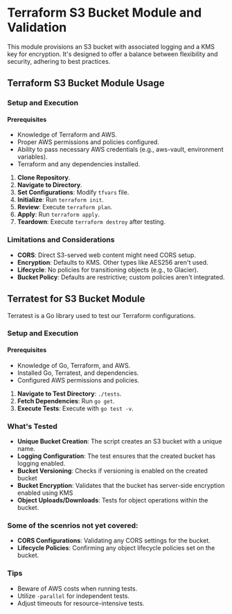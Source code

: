 # Terraform S3 Bucket Module and Validation

This module provisions an S3 bucket with associated logging and a KMS key for encryption. It's designed to offer a balance between flexibility and security, adhering to best practices.

## Terraform S3 Bucket Module Usage

### Setup and Execution

#### Prerequisites
- Knowledge of Terraform and AWS.
- Proper AWS permissions and policies configured.
- Ability to pass necessary AWS credentials (e.g., aws-vault, environment variables).
- Terraform and any dependencies installed.

1. **Clone Repository**.
2. **Navigate to Directory**.
3. **Set Configurations**: Modify  `tfvars` file.
4. **Initialize**: Run `terraform init`.
5. **Review**: Execute `terraform plan`.
6. **Apply**: Run `terraform apply`.
7. **Teardown**: Execute `terraform destroy` after testing.

### Limitations and Considerations

- **CORS**: Direct S3-served web content might need CORS setup.
- **Encryption**: Defaults to KMS. Other types like AES256 aren't used.
- **Lifecycle**: No policies for transitioning objects (e.g., to Glacier).
- **Bucket Policy**: Defaults are restrictive; custom policies aren't integrated.

## Terratest for S3 Bucket Module

Terratest is a Go library used to test our Terraform configurations.

### Setup and Execution

#### Prerequisites
- Knowledge of Go, Terraform, and AWS.
- Installed Go, Terratest, and dependencies.
- Configured AWS permissions and policies.

1. **Navigate to Test Directory**: `./tests`.
2. **Fetch Dependencies**: Run `go get`.
3. **Execute Tests**: Execute with `go test -v`.

### What's Tested

- **Unique Bucket Creation**: The script creates an S3 bucket with a unique name.
- **Logging Configuration**: The test ensures that the created bucket has logging enabled.
- **Bucket Versioning**: Checks if versioning is enabled on the created bucket
- **Bucket Encryption**: Validates that the bucket has server-side encryption enabled using KMS
- **Object Uploads/Downloads**: Tests for object operations within the bucket.

### Some of the scenrios not yet covered:
- **CORS Configurations**: Validating any CORS settings for the bucket.
- **Lifecycle Policies**: Confirming any object lifecycle policies set on the bucket.

### Tips
- Beware of AWS costs when running tests.
- Utilize `-parallel` for independent tests.
- Adjust timeouts for resource-intensive tests.
